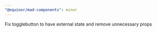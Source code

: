 ```yaml
---
"@equinor/mad-components": minor
---
```


Fix togglebutton to have external state and remove unnecessary props
